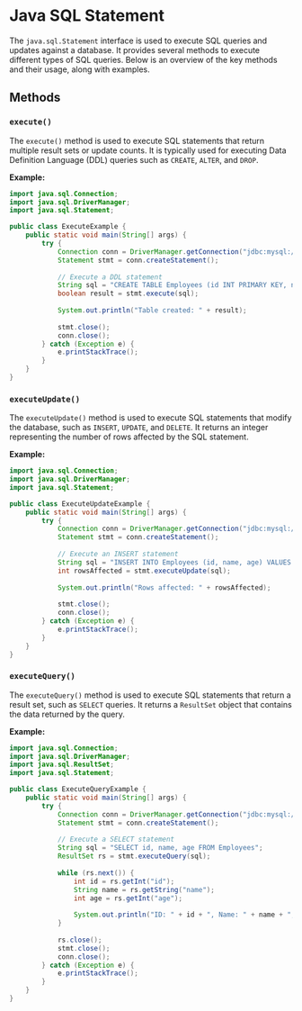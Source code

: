 # Java SQL Statement

The `java.sql.Statement` interface is used to execute SQL queries and updates against a database. It provides several methods to execute different types of SQL queries. Below is an overview of the key methods and their usage, along with examples.

## Methods

### `execute()`
The `execute()` method is used to execute SQL statements that return multiple result sets or update counts. It is typically used for executing Data Definition Language (DDL) queries such as `CREATE`, `ALTER`, and `DROP`.

**Example:**
```java
import java.sql.Connection;
import java.sql.DriverManager;
import java.sql.Statement;

public class ExecuteExample {
    public static void main(String[] args) {
        try {
            Connection conn = DriverManager.getConnection("jdbc:mysql://localhost:3306/mydb", "user", "password");
            Statement stmt = conn.createStatement();
            
            // Execute a DDL statement
            String sql = "CREATE TABLE Employees (id INT PRIMARY KEY, name VARCHAR(100), age INT)";
            boolean result = stmt.execute(sql);
            
            System.out.println("Table created: " + result);
            
            stmt.close();
            conn.close();
        } catch (Exception e) {
            e.printStackTrace();
        }
    }
}
```

### `executeUpdate()`
The `executeUpdate()` method is used to execute SQL statements that modify the database, such as `INSERT`, `UPDATE`, and `DELETE`. It returns an integer representing the number of rows affected by the SQL statement.

**Example:**
```java
import java.sql.Connection;
import java.sql.DriverManager;
import java.sql.Statement;

public class ExecuteUpdateExample {
    public static void main(String[] args) {
        try {
            Connection conn = DriverManager.getConnection("jdbc:mysql://localhost:3306/mydb", "user", "password");
            Statement stmt = conn.createStatement();
            
            // Execute an INSERT statement
            String sql = "INSERT INTO Employees (id, name, age) VALUES (1, 'John Doe', 30)";
            int rowsAffected = stmt.executeUpdate(sql);
            
            System.out.println("Rows affected: " + rowsAffected);
            
            stmt.close();
            conn.close();
        } catch (Exception e) {
            e.printStackTrace();
        }
    }
}
```

### `executeQuery()`
The `executeQuery()` method is used to execute SQL statements that return a result set, such as `SELECT` queries. It returns a `ResultSet` object that contains the data returned by the query.

**Example:**
```java
import java.sql.Connection;
import java.sql.DriverManager;
import java.sql.ResultSet;
import java.sql.Statement;

public class ExecuteQueryExample {
    public static void main(String[] args) {
        try {
            Connection conn = DriverManager.getConnection("jdbc:mysql://localhost:3306/mydb", "user", "password");
            Statement stmt = conn.createStatement();
            
            // Execute a SELECT statement
            String sql = "SELECT id, name, age FROM Employees";
            ResultSet rs = stmt.executeQuery(sql);
            
            while (rs.next()) {
                int id = rs.getInt("id");
                String name = rs.getString("name");
                int age = rs.getInt("age");
                
                System.out.println("ID: " + id + ", Name: " + name + ", Age: " + age);
            }
            
            rs.close();
            stmt.close();
            conn.close();
        } catch (Exception e) {
            e.printStackTrace();
        }
    }
}
```
